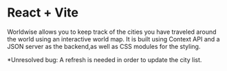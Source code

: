 # React + Vite

Worldwise allows you to keep track of the cities you have traveled around the world using an interactive world map.
It is built using Context API and a JSON server as the backend,as well as CSS modules for the styling.

*Unresolved bug: A refresh is needed in order to update the city list.

